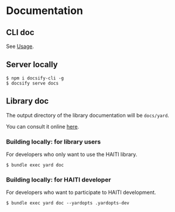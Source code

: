 # Documentation 

## CLI doc

See [Usage](pages/usage.md?id=cli).

## Server locally

```
$ npm i docsify-cli -g
$ docsify serve docs
```

## Library doc

The output directory of the library documentation will be `docs/yard`.

You can consult it online [here](https://noraj.github.io/haiti/yard/).

### Building locally: for library users

For developers who only want to use the HAITI library.

```
$ bundle exec yard doc
```

### Building locally: for HAITI developer

For developers who want to participate to HAITI development.

```
$ bundle exec yard doc --yardopts .yardopts-dev
```
